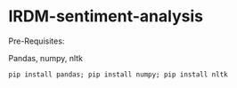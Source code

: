 # IRDM-sentiment-analysis
Pre-Requisites:

Pandas, numpy, nltk

`pip install pandas;
pip install numpy;
pip install nltk`


